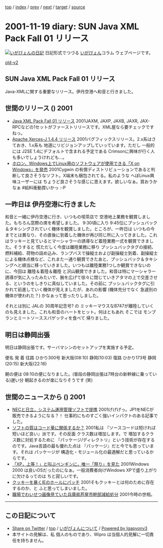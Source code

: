 [top](../index.html) 
 / [index](index.html) 
 / [prev](ig011116.html) 
 / [next](ig011121.html) 
 / [target](http://www.igapyon.jp/igapyon/diary/2001/ig011119.html) 
 / [source](https://github.com/igapyon/diary/blob/master/2001/ig011119.src.md) 

2001-11-19 diary: SUN Java XML Pack Fall 01 リリース
=====================================================================================================
[![いがぴょんの日記](http://www.igapyon.jp/igapyon/diary/images/iga200306s.jpg "いがぴょん")](http://www.igapyon.jp/igapyon/diary/memo/memoigapyon.html) 日記形式でつづる [いがぴょん](http://www.igapyon.jp/igapyon/diary/memo/memoigapyon.html)コラム ウェブページです。

[old-v2](ig011119-orig.html)

## SUN Java XML Pack Fall 01 リリース

Java-XMLに関する重要なリリース。伊丹空港へ和音と行きました。




 
## 世間のリリース () 2001

* [Java XML Pack Fall 01 リリース](http://java.sun.com/xml/downloads/javaxmlpack.html)  2001JAXM, JAXP, JAXB, JAXR, JAX-RPCなどの1セットがファーストリリースです。XML屋なら要チェックですねっ。
* [Apache Xerces-J 1.4.4 リリース](http://xml.apache.org/xerces-j/index.html)  2001バグフィックスリリース。2.x系はさておき、1.x系も 地道にリビジョンアップしていっています。ただし 一般的には J2SE 1.4にデフォルトで含まれる予定である Crimsonに興味が行く人も多いでしょうけれども…。
* [ホロン、Windows上でLinux用のソフトウェアが使用できる「X on Windows」を発売](http://linux.ascii24.com/linux/news/today/2001/11/16/631347-000.html)  2001Cygwin の有償ディストリビューションであると判断して良さそうなソフト。X端末も梱包されてる。私のような へぼLinux興味ユーザーには ちょうど良さそうな感じに思えます。欲しいなぁ。買おうかなぁ #給料衝動買いかっ :-P

## 一昨日は 伊丹空港に行きました

和音と一緒に伊丹空港に行き、いつもの喫茶店で 空港地上業務を観賞しました。もちろん窓際の席を希望しました。
9:30頃に入り 9:45位にプッシュバック＆タキシングされていく機体を観賞しました。ところが、一昨日は いつもの今までとは異なり、その直後に到着した機体が再び同じ所に入ってきました。これはラッキーと見ているとマーシャラーの誘導など着陸業務一式を観賞できました。そうすると 慌ただしく今度は離陸業務に移り プッシュバックタグの接続、燃料補給、荷物の詰め込み、ランプバスで操縦士および副操縦士到着、副操縦士による機体点検など、これまた一通り観賞できたあと、プッシュバック＆タキシングへと順当に移っていきました。いつもは離陸業務1つしか観賞できないのに、今回は 離陸＆着陸＆離陸 と沢山観賞できました。和音は特にマーシャラー誘導が気に入ったみたいで、腕を広げて徐々に閉じていきアタマの上で交差させる、というのをしきりに真似していました。その前に プッシュバックタグに引かれて前進していく機体が見えましたが、あれの影響
(機体充分でなく 急遽別の機体が使われた？) かなぁって思ったりしました。

それとは別に JALの 30周年記念号? の ミッキーマウスなB747が離陸していくのも見えました。これも和音のハートをヒット。何はともあれ そこでは モンブランとミートソーススパゲッティを食べて 帰りました。

## 明日は静岡出張

明日は静岡出張です。サーバマシンのセットアップを実施する予定。

便名
発
着
往路
ひかり300号
新大阪(08:10)
静岡(10:03)
復路
ひかり173号
静岡(20:15)
新大阪(22:16)

朝の便は 08:10の便になりました。(普段の静岡出張は7時台の新幹線に乗っている)遅い分 朝起きるのが楽になりそうです (笑)

## 世間のニュースから () 2001

* [NECと日立，システム運用管理ソフトで提携](http://www.zdnet.co.jp/news/bursts/0111/19/nec_hitachi.html)  2001げげげっ。JP1をNECが販売できるようになる？！ 仕事的にものすごく強いインパクトのある記事でした。
* [ソフトの質はコード量に関係するか？](http://www.atmarkit.co.jp/fdotnet/opinion/kawamata/2001_11.html)  2001私は 『ソースコードは短ければ短いほど良い』派です。その反面 クラス数は増加します。で 増加するクラス数に対処するために 『パッケージ/ディレクトリ』という技術が存在するのです。Java言語の最も優れた点は 『パッケージ』だと今でも思っています。それは パッケージが 構造化・モジュール化の最適解だと思っているからです。
* [「XP，上等！」と叫ぶペンギンに，唯一「祭り」を見た](http://www.zdnet.co.jp/enterprise/0111/16/01111609.html)  2001Windows 2000 は良いOSだったのになぁ。一般消費者向けWindows XPで盛り上がりに欠けるってのは ちと寂しいです。
* [クッキーを暴くIEのホールにパッチ](http://japan.cnet.com/News/2001/Item/011116-3.html)  2001そもクッキーとは何のために存在するのか、と ふと思ってしまいました。
* [職場でわいせつ画像見ていた兵庫県芦屋市幹部減給処分](http://www.asahi.com/national/update/1119/019.html)  2001今時の世相。


----------------------------------------------------------------------------------------------------

## この日記について

* [Share on Twitter](https://twitter.com/intent/tweet?hashtags=igapyon%2Cdiary%2C%E3%81%84%E3%81%8C%E3%81%B4%E3%82%87%E3%82%93&text=SUN+Java+XML+Pack+Fall+01+%E3%83%AA%E3%83%AA%E3%83%BC%E3%82%B9&url=http%3A%2F%2Fwww.igapyon.jp%2Figapyon%2Fdiary%2F2001%2Fig011119.html) / [top](../index.html) / [いがぴょんについて](http://www.igapyon.jp/igapyon/diary/memo/memoigapyon.html) / [Powered by Igapyonv3](https://github.com/igapyon/igapyonv3)
* 本サイトの見解は、私 個人のものであり、Wipro は当個人的見解に一切責任を持ちません。 

